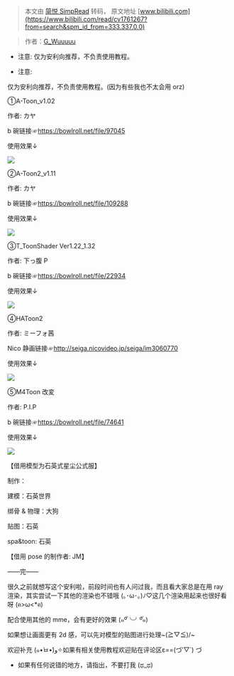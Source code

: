 > 本文由 [简悦 SimpRead](http://ksria.com/simpread/) 转码， 原文地址 [www.bilibili.com](https://www.bilibili.com/read/cv1761267?from=search&spm_id_from=333.337.0.0)

> 作者：[G_Wuuuuu](https://space.bilibili.com/12874840)

 * 注意: 仅为安利向推荐，不负责使用教程。

* 注意:

仅为安利向推荐，不负责使用教程。(因为有些我也不太会用 orz)

①A-Toon_v1.02

作者: カヤ

b 碗链接☞https://bowlroll.net/file/97045

使用效果↓

![](http://i0.hdslb.com/bfs/article/c1b66ab17e47bab5b3575e1f92b8ba03e18ac00a.jpg@942w_531h_progressive.webp)

②A-Toon2_v1.11

作者: カヤ

b 碗链接☞https://bowlroll.net/file/109288

使用效果↓

![](http://i0.hdslb.com/bfs/article/6410d7e68bde4aa6f6e5d4b8fb8e96885ffe91c8.jpg@942w_531h_progressive.webp)

③T_ToonShader Ver1.22_1.32

作者: 下っ腹 P

b 碗链接☞https://bowlroll.net/file/22934

使用效果↓

![](http://i0.hdslb.com/bfs/article/4511caf44a8d9f054dfd4c06c98b57d93f50cd49.jpg@942w_531h_progressive.webp)

④HAToon2

作者: ミーフォ茜

Nico 静画链接☞http://seiga.nicovideo.jp/seiga/im3060770

使用效果↓

![](http://i0.hdslb.com/bfs/article/f48a69d0ad6f688fbf8e3a8b816b675c237c7a68.jpg@942w_531h_progressive.webp)

⑤M4Toon 改変

作者: P.I.P

b 碗链接☞https://bowlroll.net/file/74641

使用效果↓

![](http://i0.hdslb.com/bfs/article/5c31795d69b358549e79ede13b302b5878bb8503.jpg@942w_531h_progressive.webp)

【借用模型为石英式星尘公式服】

制作：

建模：石英世界

绑骨 & 物理：大狗

贴图：石英

spa&toon: 石英

【借用 pose 的制作者: JM】

——完——

很久之前就想写这个安利啦，前段时间也有人问过我，而且看大家总是在用 ray 渲染，其实尝试一下其他的渲染也不错哦 (｡･ω･｡)ﾉ♡这几个渲染用起来也很好看呀 (ฅ>ω<*ฅ)

配合使用其他的 mme，会有更好的效果 (๑ºั╰╯ºั๑)

如果想让画面更有 2d 感，可以先对模型的贴图进行处理~\(≧▽≦)/~

欢迎补充 (๑•̀ㅂ•́)و✧如果有相关使用教程欢迎贴在评论区ε==(づ′▽`) づ

* 如果有任何说错的地方，请指出，不要打我 (ಥ_ಥ)
